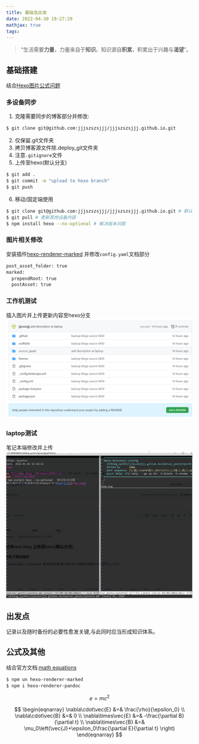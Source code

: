 ```yaml
---
title: 基础及出发
date: 2022-04-30 19:27:29
mathjax: true
tags:
---
```


> “生活需要**力量**，力量来自于**知识**。知识源自**积累**，积累出于兴趣与**渴望**”。

## 基础搭建
结合[Hexo图片公式问题](https://zhuanlan.zhihu.com/p/265077468)

### 多设备同步

1. 克隆需要同步的博客部分并修改:
``` bash
$ git clone git@github.com:jjjszszsjjj/jjjszszsjjj.github.io.git
```
2. 仅保留.git文件夹
3. 拷贝博客源文件除.deploy_git文件夹
4. 注意`.gitignore`文件
5. 上传至hexo(默认分支)
``` bash
$ git add .
$ git commit -m "upload to hexo branch"
$ git push
```
6. 移动/固定端使用
``` bash
$ git clone git@github.com:jjjszszsjjj/jjjszszsjjj.github.io.git # 默认hexo分支
$ git pull # 更新其他设备内容
$ npm install hexo --no-optional # 解决版本问题
```

### 图片相关修改
安装插件[hexo-renderer-marked](https://link.zhihu.com/?target=https%3A//github.com/hexojs/hexo-renderer-marked) 并修改`config.yaml`文档部分
``` bash
post_asset_folder: true
marked:
  prependRoot: true
  postAsset: true
```

### 工作机测试
插入图片并上传更新内容至hexo分支!["dsf"](/images/new-blog/temp.png)

### laptop测试
笔记本端修改并上传![移动端](/images/new-blog/temp2.png)

## 出发点

记录以及随时备份的必要性愈发关键,与此同时应当形成知识体系。

## 公式及其他

结合官方文档:[math equations](https://theme-next.js.org/docs/third-party-services/math-equations.html?highlight=math)

``` bash
$ npm un hexo-renderer-marked
$ npm i hexo-renderer-pandoc
```

$$ e=mc^2 $$  

$$
\begin{eqnarray}
\nabla\cdot\vec{E} &=& \frac{\rho}{\epsilon_0} \\
\nabla\cdot\vec{B} &=& 0 \\
\nabla\times\vec{E} &=& -\frac{\partial B}{\partial t} \\
\nabla\times\vec{B} &=& \mu_0\left(\vec{J}+\epsilon_0\frac{\partial E}{\partial t} \right)
\end{eqnarray}
$$

